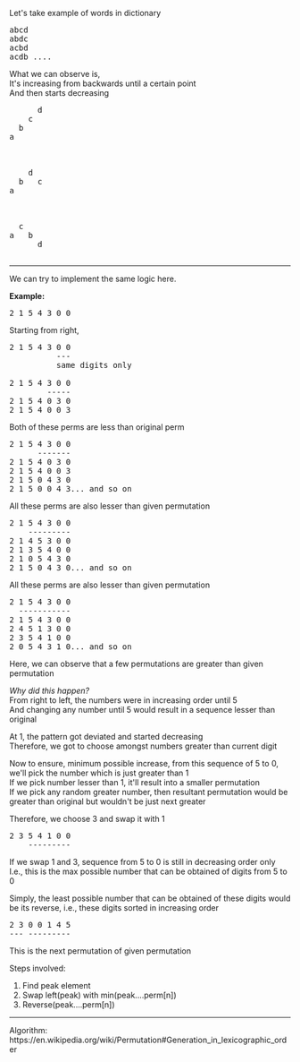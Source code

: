 Let's take example of words in dictionary

<pre>
abcd
abdc
acbd
acdb ....
</pre>

What we can observe is, <br>
It's increasing from backwards until a certain point <br>
And then starts decreasing <br>

<pre>
      d
    c 
  b   
a
 


    d
  b   c
a


    
  c   
a   b
      d

</pre>


<hr>

We can try to implement the same logic here.

**Example:**
<pre>
2 1 5 4 3 0 0
</pre>

Starting from right,

<pre>
2 1 5 4 3 0 0
          ---
          same digits only

2 1 5 4 3 0 0
        -----
2 1 5 4 0 3 0
2 1 5 4 0 0 3 
</pre>

Both of these perms are less than original perm


<pre>
2 1 5 4 3 0 0
      -------
2 1 5 4 0 3 0
2 1 5 4 0 0 3
2 1 5 0 4 3 0
2 1 5 0 0 4 3... and so on
</pre>

All these perms are also lesser than given permutation


<pre>
2 1 5 4 3 0 0
    ---------
2 1 4 5 3 0 0 
2 1 3 5 4 0 0
2 1 0 5 4 3 0
2 1 5 0 4 3 0... and so on
</pre>

All these perms are also lesser than given permutation


<pre>
2 1 5 4 3 0 0
  -----------
2 1 5 4 3 0 0
2 4 5 1 3 0 0
2 3 5 4 1 0 0
2 0 5 4 3 1 0... and so on
</pre>


Here, we can observe that a few permutations are greater than given permutation

_Why did this happen?_ <br>
From right to left, the numbers were in increasing order until 5 <br>
And changing any number until 5 would result in a sequence lesser than original <br>


At 1, the pattern got deviated and started decreasing <br>
Therefore, we got to choose amongst numbers greater than current digit <br>

Now to ensure, minimum possible increase, from this sequence of 5 to 0, we'll pick the number which is just greater than 1 <br>
If we pick number lesser than 1, it'll result into a smaller permutation <br>
If we pick any random greater number, then resultant permutation would be greater than original but wouldn't be just next greater


Therefore, we choose 3 and swap it with 1

<pre>
2 3 5 4 1 0 0
    ---------
</pre>

If we swap 1 and 3, sequence from 5 to 0 is still in decreasing order only <br>
I.e., this is the max possible number that can be obtained of digits from 5 to 0

Simply, the least possible number that can be obtained of these digits would be its reverse, i.e., these digits sorted in increasing order <br>

<pre>
2 3 0 0 1 4 5
--- ---------
</pre>
This is the next permutation of given permutation <br>


Steps involved: <br>
1. Find peak element <br>
2. Swap left(peak) with min(peak....perm[n]) <br>
3. Reverse(peak....perm[n]) <br>


<hr>
Algorithm: <a>https://en.wikipedia.org/wiki/Permutation#Generation_in_lexicographic_order</a>
